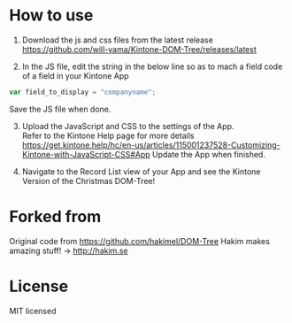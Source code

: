 # How to use
1. Download the js and css files from the latest release  
https://github.com/will-yama/Kintone-DOM-Tree/releases/latest

2. In the JS file, edit the string in the below line so as to mach a field code of a field in your Kintone App  
```javascript
var field_to_display = "companyname";
```
Save the JS file when done.  

3. Upload the JavaScript and CSS to the settings of the App.  
Refer to the Kintone Help page for more details  
https://get.kintone.help/hc/en-us/articles/115001237528-Customizing-Kintone-with-JavaScript-CSS#App
Update the App when finished.  

4. Navigate to the Record List view of your App and see the Kintone Version of the Christmas DOM-Tree!

# Forked from
Original code from https://github.com/hakimel/DOM-Tree
Hakim makes amazing stuff! ->  http://hakim.se

# License
MIT licensed
